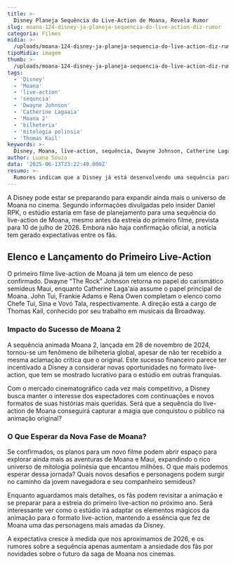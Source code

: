 ```yaml
---
title: >-
  Disney Planeja Sequência do Live-Action de Moana, Revela Rumor
slug: moana-124-disney-ja-planeja-sequencia-do-live-action-diz-rumor
categoria: Filmes
midia: >-
  /uploads/moana-124-disney-ja-planeja-sequencia-do-live-action-diz-rumor-thumb.webp
tipoMidia: imagem
thumb: >-
  /uploads/moana-124-disney-ja-planeja-sequencia-do-live-action-diz-rumor-thumb.webp
tags:
  - 'Disney'
  - 'Moana'
  - 'live-action'
  - 'sequncia'
  - 'Dwayne Johnson'
  - 'Catherine Lagaaia'
  - 'Moana 2'
  - 'bilheteria'
  - 'mitologia polinsia'
  - 'Thomas Kail'
keywords: >-
  Disney, Moana, live-action, sequência, Dwayne Johnson, Catherine Laga'aia, Moana 2, bilheteria, mitologia polinésia, Thomas Kail
author: Luana Souza
data: '2025-06-13T23:22:40.000Z'
resumo: >-
  Rumores indicam que a Disney já está desenvolvendo uma sequência para o live-action de Moana, antes mesmo do lançamento do primeiro filme. O sucesso da animação Moana 2 pode estar impulsionando esses planos ambiciosos.
---
```


A Disney pode estar se preparando para expandir ainda mais o universo de Moana no cinema. Segundo informações divulgadas pelo insider Daniel RPK, o estúdio estaria em fase de planejamento para uma sequência do live-action de Moana, mesmo antes da estreia do primeiro filme, prevista para 10 de julho de 2026. Embora não haja confirmação oficial, a notícia tem gerado expectativas entre os fãs.

## Elenco e Lançamento do Primeiro Live-Action

O primeiro filme live-action de Moana já tem um elenco de peso confirmado. Dwayne "The Rock" Johnson retorna no papel do carismático semideus Maui, enquanto Catherine Laga'aia assume o papel principal de Moana. John Tui, Frankie Adams e Rena Owen completam o elenco como Chefe Tui, Sina e Vovó Tala, respectivamente. A direção está a cargo de Thomas Kail, conhecido por seu trabalho em musicais da Broadway.

### Impacto do Sucesso de Moana 2

A sequência animada Moana 2, lançada em 28 de novembro de 2024, tornou-se um fenômeno de bilheteria global, apesar de não ter recebido a mesma aclamação crítica que o original. Este sucesso financeiro parece ter incentivado a Disney a considerar novas oportunidades no formato live-action, que tem se mostrado lucrativo para o estúdio em outras franquias.

Com o mercado cinematográfico cada vez mais competitivo, a Disney busca manter o interesse dos espectadores com continuações e novos formatos de suas histórias mais queridas. Será que a sequência do live-action de Moana conseguirá capturar a magia que conquistou o público na animação original?

### O Que Esperar da Nova Fase de Moana?

Se confirmados, os planos para um novo filme podem abrir espaço para explorar ainda mais as aventuras de Moana e Maui, expandindo o rico universo de mitologia polinésia que encantou milhões. O que mais podemos esperar dessa jornada? Quais novos desafios e personagens podem surgir no caminho da jovem navegadora e seu companheiro semideus?

Enquanto aguardamos mais detalhes, os fãs podem revisitar a animação e se preparar para a estreia do primeiro live-action no próximo ano. Será interessante ver como o estúdio irá adaptar os elementos mágicos da animação para o formato live-action, mantendo a essência que fez de Moana uma das personagens mais amadas da Disney.

A expectativa cresce à medida que nos aproximamos de 2026, e os rumores sobre a sequência apenas aumentam a ansiedade dos fãs por novidades sobre o futuro da saga de Moana nos cinemas.